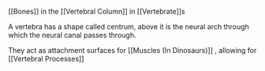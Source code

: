 [[Bones]] in the [[Vertebral Column]] in [[Vertebrate]]s

A vertebra has a shape called centrum, above it is the neural arch through which the neural canal passes through.

They act as attachment surfaces for [[Muscles (In Dinosaurs)]] , allowing for [[Vertebral Processes]]